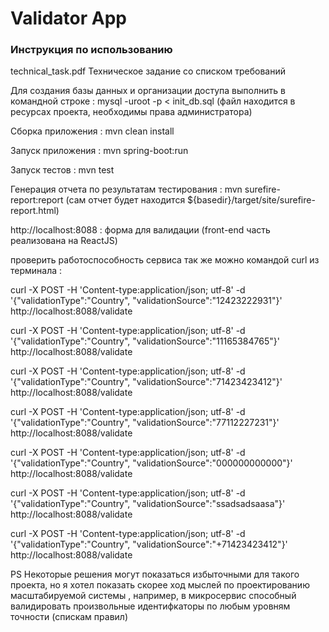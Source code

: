 # Validator App

### Инструкция по использованию

technical_task.pdf Техническое задание со списком требований 

Для создания базы данных и организации доступа выполнить в командной строке :
mysql -uroot -p < init_db.sql (файл находится в ресурсах проекта, необходимы права администратора) 

Сборка приложения : mvn clean install 

Запуск приложения : mvn spring-boot:run

Запуск тестов : mvn test

Генерация отчета по результатам тестирования : mvn surefire-report:report
(сам отчет будет находится  ${basedir}/target/site/surefire-report.html)

http://localhost:8088 : форма для валидации (front-end часть реализована на ReactJS)

проверить работоспособность сервиса так же можно командой curl из терминала :

curl -X POST -H 'Content-type:application/json; utf-8' -d '{"validationType":"Country", "validationSource":"12423222931"}' http://localhost:8088/validate

curl -X POST -H 'Content-type:application/json; utf-8' -d '{"validationType":"Country", "validationSource":"11165384765"}' http://localhost:8088/validate

curl -X POST -H 'Content-type:application/json; utf-8' -d '{"validationType":"Country", "validationSource":"71423423412"}' http://localhost:8088/validate

curl -X POST -H 'Content-type:application/json; utf-8' -d '{"validationType":"Country", "validationSource":"77112227231"}' http://localhost:8088/validate

curl -X POST -H 'Content-type:application/json; utf-8' -d '{"validationType":"Country", "validationSource":"000000000000"}' http://localhost:8088/validate

curl -X POST -H 'Content-type:application/json; utf-8' -d '{"validationType":"Country", "validationSource":"ssadsadsaasa"}' http://localhost:8088/validate

curl -X POST -H 'Content-type:application/json; utf-8' -d '{"validationType":"Country", "validationSource":"+71423423412"}' http://localhost:8088/validate


PS Некоторые решения могут показаться избыточными для такого проекта, но я хотел показать скорее ход мыслей
по проектированию масштабируемой системы , например, в микросервис способный валидировать произвольные идентифкаторы 
по любым уровням точности (спискам правил)

 

